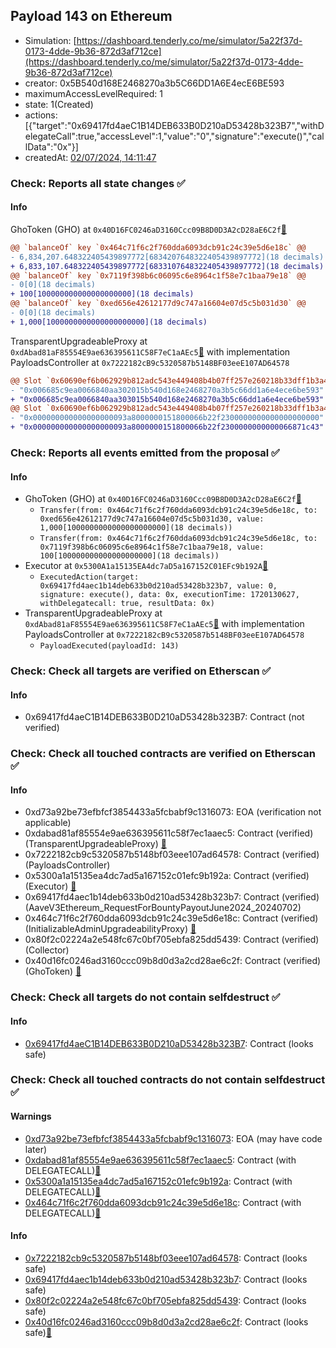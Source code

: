 ## Payload 143 on Ethereum

- Simulation: [https://dashboard.tenderly.co/me/simulator/5a22f37d-0173-4dde-9b36-872d3af712ce](https://dashboard.tenderly.co/me/simulator/5a22f37d-0173-4dde-9b36-872d3af712ce)
- creator: 0x5B540d168E2468270a3b5C66DD1A6E4ecE6BE593
- maximumAccessLevelRequired: 1
- state: 1(Created)
- actions: [{"target":"0x69417fd4aeC1B14DEB633B0D210aD53428b323B7","withDelegateCall":true,"accessLevel":1,"value":"0","signature":"execute()","callData":"0x"}]
- createdAt: [02/07/2024, 14:11:47](https://etherscan.io/tx/0xdf153f4f08759b982544e5f322d666039b5e08334f3a2083618949e32f69a0eb)

### Check: Reports all state changes :white_check_mark:

#### Info


GhoToken (GHO) at `0x40D16FC0246aD3160Ccc09B8D0D3A2cD28aE6C2f`[:ghost:](https://github.com/bgd-labs/aave-address-book "AaveV3Ethereum.ASSETS.GHO.UNDERLYING, MiscEthereum.GHO_TOKEN")
```diff
@@ `balanceOf` key `0x464c71f6c2f760dda6093dcb91c24c39e5d6e18c` @@
- 6,834,207.648322405439897772[6834207648322405439897772](18 decimals)
+ 6,833,107.648322405439897772[6833107648322405439897772](18 decimals)
@@ `balanceOf` key `0x7119f398b6c06095c6e8964c1f58e7c1baa79e18` @@
- 0[0](18 decimals)
+ 100[100000000000000000000](18 decimals)
@@ `balanceOf` key `0xed656e42612177d9c747a16604e07d5c5b031d30` @@
- 0[0](18 decimals)
+ 1,000[1000000000000000000000](18 decimals)
```

TransparentUpgradeableProxy at `0xdAbad81aF85554E9ae636395611C58F7eC1aAEc5`[:ghost:](https://github.com/bgd-labs/aave-address-book "GovernanceV3Ethereum.PAYLOADS_CONTROLLER") with implementation PayloadsController at `0x7222182cB9c5320587b5148BF03eeE107AD64578`
```diff
@@ Slot `0x60690ef6b062929b812adc543e449408b4b07ff257e260218b33dff1b3a4ee71` @@
- "0x006685c9ea0066840aa302015b540d168e2468270a3b5c66dd1a6e4ece6be593"
+ "0x006685c9ea0066840aa303015b540d168e2468270a3b5c66dd1a6e4ece6be593"
@@ Slot `0x60690ef6b062929b812adc543e449408b4b07ff257e260218b33dff1b3a4ee72` @@
- "0x000000000000000000093a8000000151800066b22f2300000000000000000000"
+ "0x000000000000000000093a8000000151800066b22f2300000000000066871c43"
```


### Check: Reports all events emitted from the proposal :white_check_mark:

#### Info

- GhoToken (GHO) at `0x40D16FC0246aD3160Ccc09B8D0D3A2cD28aE6C2f`[:ghost:](https://github.com/bgd-labs/aave-address-book "AaveV3Ethereum.ASSETS.GHO.UNDERLYING, MiscEthereum.GHO_TOKEN")
  - `Transfer(from: 0x464c71f6c2f760dda6093dcb91c24c39e5d6e18c, to: 0xed656e42612177d9c747a16604e07d5c5b031d30, value: 1,000[1000000000000000000000](18 decimals))`
  - `Transfer(from: 0x464c71f6c2f760dda6093dcb91c24c39e5d6e18c, to: 0x7119f398b6c06095c6e8964c1f58e7c1baa79e18, value: 100[100000000000000000000](18 decimals))`
- Executor at `0x5300A1a15135EA4dc7aD5a167152C01EFc9b192A`[:ghost:](https://github.com/bgd-labs/aave-address-book "AaveV2Ethereum.POOL_ADMIN, AaveV2EthereumAMM.POOL_ADMIN, AaveV3Ethereum.ACL_ADMIN, GovernanceV3Ethereum.EXECUTOR_LVL_1")
  - `ExecutedAction(target: 0x69417fd4aec1b14deb633b0d210ad53428b323b7, value: 0, signature: execute(), data: 0x, executionTime: 1720130627, withDelegatecall: true, resultData: 0x)`
- TransparentUpgradeableProxy at `0xdAbad81aF85554E9ae636395611C58F7eC1aAEc5`[:ghost:](https://github.com/bgd-labs/aave-address-book "GovernanceV3Ethereum.PAYLOADS_CONTROLLER") with implementation PayloadsController at `0x7222182cB9c5320587b5148BF03eeE107AD64578`
  - `PayloadExecuted(payloadId: 143)`

### Check: Check all targets are verified on Etherscan :white_check_mark:

#### Info

- 0x69417fd4aeC1B14DEB633B0D210aD53428b323B7: Contract (not verified) 

### Check: Check all touched contracts are verified on Etherscan :white_check_mark:

#### Info

- 0xd73a92be73efbfcf3854433a5fcbabf9c1316073: EOA (verification not applicable)
- 0xdabad81af85554e9ae636395611c58f7ec1aaec5: Contract (verified) (TransparentUpgradeableProxy) [:ghost:](https://github.com/bgd-labs/aave-address-book "GovernanceV3Ethereum.PAYLOADS_CONTROLLER")
- 0x7222182cb9c5320587b5148bf03eee107ad64578: Contract (verified) (PayloadsController) 
- 0x5300a1a15135ea4dc7ad5a167152c01efc9b192a: Contract (verified) (Executor) [:ghost:](https://github.com/bgd-labs/aave-address-book "AaveV2Ethereum.POOL_ADMIN, AaveV2EthereumAMM.POOL_ADMIN, AaveV3Ethereum.ACL_ADMIN, GovernanceV3Ethereum.EXECUTOR_LVL_1")
- 0x69417fd4aec1b14deb633b0d210ad53428b323b7: Contract (verified) (AaveV3Ethereum_RequestForBountyPayoutJune2024_20240702) 
- 0x464c71f6c2f760dda6093dcb91c24c39e5d6e18c: Contract (verified) (InitializableAdminUpgradeabilityProxy) [:ghost:](https://github.com/bgd-labs/aave-address-book "AaveV2Ethereum.COLLECTOR, AaveV2EthereumAMM.COLLECTOR, AaveV2EthereumArc.COLLECTOR, AaveV3Ethereum.COLLECTOR")
- 0x80f2c02224a2e548fc67c0bf705ebfa825dd5439: Contract (verified) (Collector) 
- 0x40d16fc0246ad3160ccc09b8d0d3a2cd28ae6c2f: Contract (verified) (GhoToken) [:ghost:](https://github.com/bgd-labs/aave-address-book "AaveV3Ethereum.ASSETS.GHO.UNDERLYING, MiscEthereum.GHO_TOKEN")

### Check: Check all targets do not contain selfdestruct :white_check_mark:

#### Info

- [0x69417fd4aeC1B14DEB633B0D210aD53428b323B7](https://etherscan.io/address/0x69417fd4aeC1B14DEB633B0D210aD53428b323B7): Contract (looks safe)

### Check: Check all touched contracts do not contain selfdestruct :white_check_mark:

#### Warnings

- [0xd73a92be73efbfcf3854433a5fcbabf9c1316073](https://etherscan.io/address/0xd73a92be73efbfcf3854433a5fcbabf9c1316073): EOA (may have code later)
- [0xdabad81af85554e9ae636395611c58f7ec1aaec5](https://etherscan.io/address/0xdabad81af85554e9ae636395611c58f7ec1aaec5): Contract (with DELEGATECALL)[:ghost:](https://github.com/bgd-labs/aave-address-book "GovernanceV3Ethereum.PAYLOADS_CONTROLLER")
- [0x5300a1a15135ea4dc7ad5a167152c01efc9b192a](https://etherscan.io/address/0x5300a1a15135ea4dc7ad5a167152c01efc9b192a): Contract (with DELEGATECALL)[:ghost:](https://github.com/bgd-labs/aave-address-book "AaveV2Ethereum.POOL_ADMIN, AaveV2EthereumAMM.POOL_ADMIN, AaveV3Ethereum.ACL_ADMIN, GovernanceV3Ethereum.EXECUTOR_LVL_1")
- [0x464c71f6c2f760dda6093dcb91c24c39e5d6e18c](https://etherscan.io/address/0x464c71f6c2f760dda6093dcb91c24c39e5d6e18c): Contract (with DELEGATECALL)[:ghost:](https://github.com/bgd-labs/aave-address-book "AaveV2Ethereum.COLLECTOR, AaveV2EthereumAMM.COLLECTOR, AaveV2EthereumArc.COLLECTOR, AaveV3Ethereum.COLLECTOR")

#### Info

- [0x7222182cb9c5320587b5148bf03eee107ad64578](https://etherscan.io/address/0x7222182cb9c5320587b5148bf03eee107ad64578): Contract (looks safe)
- [0x69417fd4aec1b14deb633b0d210ad53428b323b7](https://etherscan.io/address/0x69417fd4aec1b14deb633b0d210ad53428b323b7): Contract (looks safe)
- [0x80f2c02224a2e548fc67c0bf705ebfa825dd5439](https://etherscan.io/address/0x80f2c02224a2e548fc67c0bf705ebfa825dd5439): Contract (looks safe)
- [0x40d16fc0246ad3160ccc09b8d0d3a2cd28ae6c2f](https://etherscan.io/address/0x40d16fc0246ad3160ccc09b8d0d3a2cd28ae6c2f): Contract (looks safe)[:ghost:](https://github.com/bgd-labs/aave-address-book "AaveV3Ethereum.ASSETS.GHO.UNDERLYING, MiscEthereum.GHO_TOKEN")

